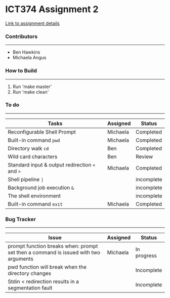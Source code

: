 # ICT374 Assignment 2

[Link to assignment details](https://www.it.murdoch.edu.au/~S900432D/oli1l1hsu_x3X64dg72kf7Th973yihbkys9M10in0x/assignments/a2/shell.shtml)

### Contributors
***
- Ben Hawkins
- Michaela Angus

### How to Build 
***
1. Run 'make master'
2. Run 'make clean'

### To do 
***

|     Tasks     |    Assigned   |    Status     |
| ------------- | ------------- | ------------- |
| Reconfigurable Shell Prompt  | Michaela  | Completed |
| Built-in command `pwd` | Michaela | Completed |
| Directory walk `cd` | Ben | Completed | 
| Wild card characters | Ben | Review | 
| Standard input & output redirection `<` and `>` | Michaela | Completed |
| Shell pipeline `\|` | | incomplete | 
| Background job execution `&` | | incomplete | 
| The shell environment | | incomplete |
| Built-in command `exit` | Michaela | Completed |


### Bug Tracker
***
| Issue | Assigned | Status | 
| ----- | -------- | ------ |
| prompt function breaks when: prompt set then a command is issued with two arguments | Michaela | In progress |
| pwd function will break when the directory changes | | Incomplete |
| Stdin < redirection results in a segmentation fault | | Incomplete |
